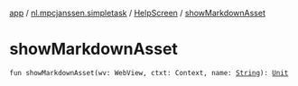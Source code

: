 [app](../../index.md) / [nl.mpcjanssen.simpletask](../index.md) / [HelpScreen](index.md) / [showMarkdownAsset](.)

# showMarkdownAsset

`fun showMarkdownAsset(wv: WebView, ctxt: Context, name: `[`String`](https://kotlinlang.org/api/latest/jvm/stdlib/kotlin/-string/index.html)`): `[`Unit`](https://kotlinlang.org/api/latest/jvm/stdlib/kotlin/-unit/index.html)